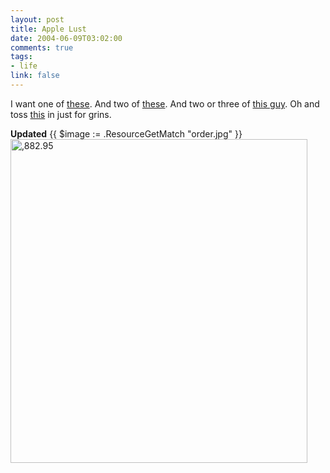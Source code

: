 ```yaml
--- 
layout: post
title: Apple Lust
date: 2004-06-09T03:02:00
comments: true
tags:
- life
link: false
---
```

I want one of <a href="http://www.apple.com/powermac/" title="Dual 2.5GHz PowerMac G5">these</a>. And two of <a href="http://www.apple.com/displays/acd20/" title="20 inch Apple Cinema Display">these</a>. And two or three of <a href="http://www.apple.com/airportexpress/" title="Airport Express">this guy</a>. Oh and toss <a href="http://www.apple.com/ipod/" title="40GB iPod">this</a> in just for grins.

<strong>Updated</strong>
{{ $image := .ResourceGetMatch "order.jpg" }}
<img src="{{ $image.RelPermalink }}" title=",882.95" height="518" width="475" >
